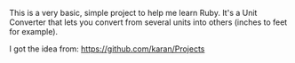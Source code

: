 This is a very basic, simple project to help me learn Ruby. It's a Unit Converter that lets you convert from several units into others (inches to feet for example).

I got the idea from: https://github.com/karan/Projects
